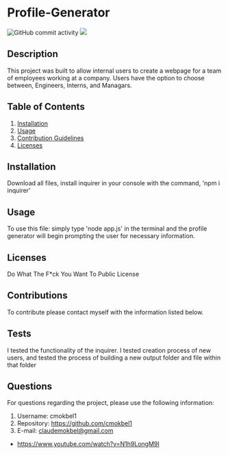 # Profile-Generator
  ![GitHub commit activity](https://img.shields.io/github/commit-activity/m/cmokbel1/Profile-Generator)
  <img src="http://www.wtfpl.net/wp-content/uploads/2012/12/wtfpl-badge-1.png"/>
  ## Description 
  This project was built to allow internal users to create a webpage for a team of employees working at a company. Users have the option to choose between, Engineers, Interns, and Managars.

  ## Table of Contents
  1. [Installation](#Installation)
  2. [Usage](#Usage)
  3. [Contribution Guidelines](#Contributions)
  4. [Licenses](#Licenses)
      
  ## Installation
  Download all files, install inquirer in your console with the command, 'npm i inquirer'

  ## Usage
  To use this file: simply type 'node app.js' in the terminal and the profile generator will begin prompting the user for necessary information.

  ## Licenses
  Do What The F*ck You Want To Public License

  ## Contributions
  To contribute please contact myself with the information listed below.

  ## Tests
  I tested the functionality of the inquirer. I tested creation process of new users, and tested the process of building a new output folder and file within that folder

  ## Questions
   For questions regarding the project, please use the following information:
   1. Username: cmokbel1
   2. Repository: https://github.com/cmokbel1
   3. E-mail: claudemokbel@gmail.com


- https://www.youtube.com/watch?v=N1h9LongM9I
